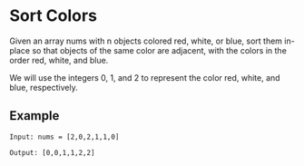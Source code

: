 # Sort Colors
Given an array nums with n objects colored red, white, or blue, sort them in-place so that objects of the same color are adjacent, with the colors in the order red, white, and blue.

We will use the integers 0, 1, and 2 to represent the color red, white, and blue, respectively.

## Example
```
Input: nums = [2,0,2,1,1,0]

Output: [0,0,1,1,2,2]
```
